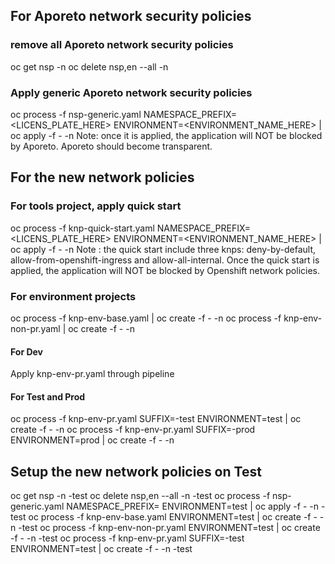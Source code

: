 
## For Aporeto network security policies  

### remove all Aporeto network security policies  
oc get nsp -n <namespace>
oc delete nsp,en --all -n <namespace>

### Apply generic Aporeto network security policies
oc process -f nsp-generic.yaml NAMESPACE_PREFIX=<LICENS_PLATE_HERE> ENVIRONMENT=<ENVIRONMENT_NAME_HERE> | oc apply -f - -n <namespace>
Note: once it is applied, the application will NOT be blocked by Aporeto. Aporeto should become transparent.

## For the new network policies

### For tools project, apply quick start  
oc process -f knp-quick-start.yaml NAMESPACE_PREFIX=<LICENS_PLATE_HERE> ENVIRONMENT=<ENVIRONMENT_NAME_HERE> | oc apply -f - -n <namespace>
Note : the quick start include three knps: deny-by-default, allow-from-openshift-ingress and allow-all-internal. Once the quick start is applied, the application will NOT be blocked by Openshift network policies.

### For environment projects
oc process -f knp-env-base.yaml | oc create -f - -n <Namespace>
oc process -f knp-env-non-pr.yaml | oc create -f - -n <Namespace>
#### For Dev
Apply knp-env-pr.yaml through pipeline
#### For Test and Prod
oc process -f knp-env-pr.yaml SUFFIX=-test ENVIRONMENT=test | oc create -f - -n <Namespace>
oc process -f knp-env-pr.yaml SUFFIX=-prod ENVIRONMENT=prod | oc create -f - -n <Namespace>

## Setup the new network policies on Test
oc get nsp -n <licenseplate>-test
oc delete nsp,en --all -n <licenseplate>-test
oc process -f nsp-generic.yaml NAMESPACE_PREFIX=<licenseplate> ENVIRONMENT=test | oc apply -f - -n <licenseplate>-test
oc process -f knp-env-base.yaml ENVIRONMENT=test | oc create -f - -n <licenseplate>-test 
oc process -f knp-env-non-pr.yaml ENVIRONMENT=test | oc create -f - -n <licenseplate>-test
oc process -f knp-env-pr.yaml SUFFIX=-test ENVIRONMENT=test | oc create -f - -n <licenseplate>-test
    